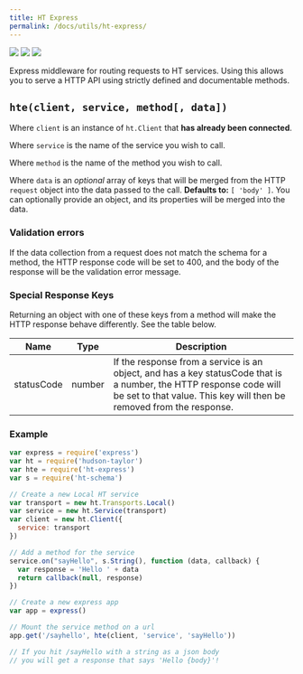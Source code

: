 ```yaml
---
title: HT Express
permalink: /docs/utils/ht-express/
---
```


<a href="https://npmjs.org/package/ht-express"><img src="https://img.shields.io/npm/v/ht-express.svg"></a>
<a href="https://coveralls.io/r/hudson-taylor/ht-express"><img src="https://coveralls.io/repos/github/hudson-taylor/ht-express/badge.svg?branch=master"></a>
<a href="https://npmjs.org/package/ht-express"><img src="https://img.shields.io/npm/dm/ht-express.svg"></a>

Express middleware for routing requests to HT services. Using this allows you to serve a HTTP API using strictly defined and documentable methods.

## `hte(client, service, method[, data])`

Where `client` is an instance of `ht.Client` that **has already been connected**.

Where `service` is the name of the service you wish to call.

Where `method` is the name of the method you wish to call.

Where `data` is an *optional* array of keys that will be merged from the HTTP `request` object into the data passed to the call. **Defaults to:** `[ 'body' ]`.  You can optionally provide an object, and its properties will be merged into the data.

### Validation errors

If the data collection from a request does not match the schema for a method, the HTTP response code will be set to 400, and the body of the response will be the validation error message.

### Special Response Keys

Returning an object with one of these keys from a method will make the HTTP response behave differently. See the table below.

| Name        | Type   | Description                   |
|-------------|--------|---------
| statusCode  | number | If the response from a service is an object, and has a key statusCode that is a number, the HTTP response code will be set to that value. This key will then be removed from the response. |

### Example

```js
var express = require('express')
var ht = require('hudson-taylor')
var hte = require('ht-express')
var s = require('ht-schema')

// Create a new Local HT service
var transport = new ht.Transports.Local()
var service = new ht.Service(transport)
var client = new ht.Client({
  service: transport
})

// Add a method for the service
service.on("sayHello", s.String(), function (data, callback) {
  var response = 'Hello ' + data
  return callback(null, response)
})

// Create a new express app
var app = express()

// Mount the service method on a url
app.get('/sayhello', hte(client, 'service', 'sayHello'))

// If you hit /sayHello with a string as a json body
// you will get a response that says 'Hello {body}'!
```
